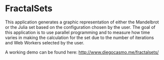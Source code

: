 FractalSets
===========

This application generates a graphic representation of either the Mandelbrot or the Julia set based on the configuration chosen by the user. The goal of this application is to use parallel programming and to measure how time varies in making the calculation for the set due to the number of iterations and Web Workers selected by the user.

A working demo can be found here: http://www.diegocasmo.me/fractalsets/
